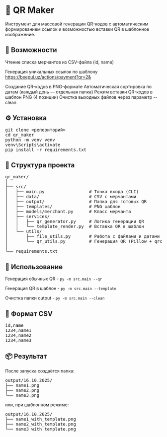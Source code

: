 # 🧩 QR Maker

Инструмент для массовой генерации QR-кодов с автоматическим формированием ссылок и возможностью вставки QR в шаблонное изображение.


## 🚀 Возможности

Чтение списка мерчантов из CSV-файла (id, name)

Генерация уникальных ссылок по шаблону
https://beepul.uz/actions/payment?qr=2&<base64>

Создание QR-кодов в PNG-формате
Автоматическая сортировка по датам (каждый день — отдельная папка)
Режим вставки QR-кодов в шаблон PNG (4 позиции)
Очистка выходных файлов через параметр --clean


## ⚙️ Установка
<pre>git clone <репозиторий>
cd qr_maker
python -m venv venv
venv\Scripts\activate
pip install -r requirements.txt</pre>


## 🧰 Структура проекта
<pre>qr_maker/
│
├── src/
│   ├── main.py                 # Точка входа (CLI)
│   ├── data/                   # CSV с мерчантами
│   ├── output/                 # Папка для готовых QR
│   ├── templates/              # PNG шаблон
│   ├── models/merchant.py      # Класс мерчанта
│   ├── services/
│   │   ├── qr_generator.py     # Логика генерации QR
│   │   └── template_render.py  # Вставка QR в шаблон
│   └── utils/
│       ├── file_utils.py       # Работа с файлами и датами
│       └── qr_utils.py         # Генерация QR (Pillow + qrcode)
│
└── requirements.txt</pre>



## 🧩 Использование

Генерация обычных QR - 
`py -m src.main --qr`

Генерация QR в шаблон - 
`py -m src.main --template`

Очистка папки output - 
`py -m src.main --clean`



## 🧱 Формат CSV
<pre>id,name
1234,name1
1234,name2
1234,name3</pre>


## 📦 Результат
После запуска создаётся папка:
<pre>output/16.10.2025/
├── name1.png
├── name2.png
└── name3.png</pre>

или, при шаблонном режиме:

<pre>output/16.10.2025/
├── name1_with_template.png
├── name2_with_template.png
└── name3_with_template.png</pre>
